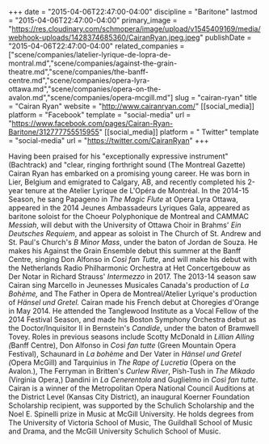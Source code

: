 +++
date = "2015-04-06T22:47:00-04:00"
discipline = "Baritone"
lastmod = "2015-04-06T22:47:00-04:00"
primary_image = "https://res.cloudinary.com/schmopera/image/upload/v1545409169/media/webhook-uploads/1428374685360/CairanRyan.jpeg.jpeg"
publishDate = "2015-04-06T22:47:00-04:00"
related_companies = ["scene/companies/latelier-lyrique-de-lopra-de-montral.md","scene/companies/against-the-grain-theatre.md","scene/companies/the-banff-centre.md","scene/companies/opera-lyra-ottawa.md","scene/companies/opera-on-the-avalon.md","scene/companies/opera-mcgill.md"]
slug = "cairan-ryan"
title = "Cairan Ryan"
website = "http://www.cairanryan.com/"
[[social_media]]
platform = "Facebook"
template = "social-media"
url = "https://www.facebook.com/pages/Cairan-Ryan-Baritone/312777755515955"
[[social_media]]
platform = " Twitter"
template = "social-media"
url = "https://twitter.com/CairanRyan"
+++

<p>
	Having been praised for his "exceptionally expressive instrument" (Bachtrack) and "clear, ringing forthright sound (The Montreal Gazette) Cairan Ryan has embarked on a promising young career. He was born in Lier, Belgium and emigrated to Calgary, AB, and recently completed his 2-year tenure at the Atelier Lyrique de L'Opéra de Montréal. In the 2014-15 Season, he sang Papageno in <em>The Magic Flute</em> at Opera Lyra Ottawa, appeared in the 2014 Jeunes Ambassadeurs Lyriques Gala, appeared as baritone soloist for the Choeur Polyphonique de Montreal and CAMMAC <em>Messiah</em>, will debut with the University of Ottawa Choir in Brahms' <em>Ein Deutsches Requiem</em>, and appear as soloist in The Church of St. Andrew and St. Paul's Church's <em>B Minor Mass</em>, under the baton of Jordan de Souza. He makes his Against the Grain Ensemble debut this summer at the Banff Centre, singing Don Alfonso in <em>Così fan Tutte</em>, and will make his debut with the Netherlands Radio Philharmonic Orchestra at Het Concertgebouw as Der Notar in Richard Strauss' <em>Intermezzo</em> in 2017. The 2013-14 season saw Cairan sing Marcello in Jeunesses Musicales Canada's production of <em>La Bohème, </em>and The Father in Opera de Montreal/Atelier Lyrique's production of <em>Hänsel und Gretel. </em>Cairan made his French debut at Choregies d'Orange in May 2014. He attended the Tanglewood Institute as a Vocal Fellow of the 2014 Festival Season, and made his Boston Symphony Orchestra debut as the Doctor/Inquisitor II in Bernstein's <em>Candide</em>, under the baton of Bramwell Tovey. Roles in previous seasons include Scotty McDonald in <em>Lillian Alling (</em>Banff Centre), Don Alfonso in <em>Così fan tutte </em>(Green Mountain Opera Festival), Schaunard in <em>La bohème</em> and Der Vater in <em>Hänsel und Gretel (</em>Opera McGill) and Tarquinius in <em>The Rape of Lucretia</em> (Opera on the Avalon.), The Ferryman in Britten's <em>Curlew River</em>, Pish-Tush in <em>The Mikado</em> (Virginia Opera,) Dandini in <em>La Cenerentola</em> and Guglielmo in <em>Così fan tutte</em>. Cairan is a winner of the Metropolitan Opera National Council Auditions at the District Level (Kansas City District), an inaugural Koerner Foundation Scholarship recipient, was supported by the Schulich Scholarship and the Noel E. Spinelli prize in Music at McGill University. He holds degrees from The University of Victoria School of Music, The Guildhall School of Music and Drama, and the McGill University Schulich School of Music.
</p>

